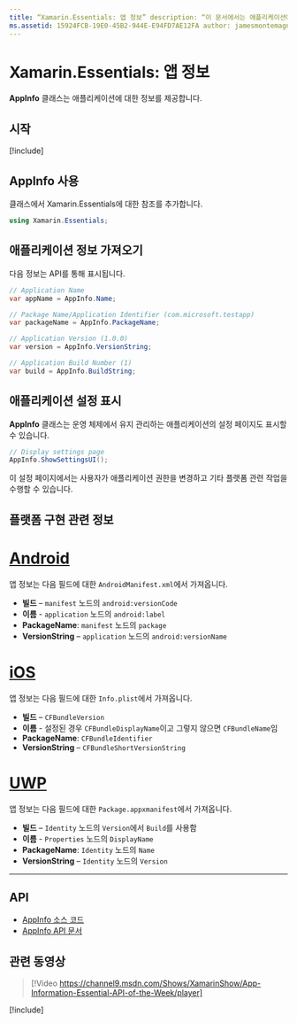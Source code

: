 ```yaml
---
title: “Xamarin.Essentials: 앱 정보” description: “이 문서에서는 애플리케이션에 대한 정보를 제공하는Xamarin.Essentials의 AppInfo 클래스를 설명합니다. 예를 들어 앱 이름과 버전을 표시합니다.”
ms.assetid: 15924FCB-19E0-45B2-944E-E94FD7AE12FA author: jamesmontemagno ms.author: jamont ms.date: 01/29/2019 ms.custom: video no-loc: [Xamarin.Forms, Xamarin.Essentials]
---
```


# <a name="xamarinessentials-app-information"></a>Xamarin.Essentials: 앱 정보

**AppInfo** 클래스는 애플리케이션에 대한 정보를 제공합니다.

## <a name="get-started"></a>시작

[!include[](~/essentials/includes/get-started.md)]

## <a name="using-appinfo"></a>AppInfo 사용

클래스에서 Xamarin.Essentials에 대한 참조를 추가합니다.

```csharp
using Xamarin.Essentials;
```

## <a name="obtaining-application-information"></a>애플리케이션 정보 가져오기

다음 정보는 API를 통해 표시됩니다.

```csharp
// Application Name
var appName = AppInfo.Name;

// Package Name/Application Identifier (com.microsoft.testapp)
var packageName = AppInfo.PackageName;

// Application Version (1.0.0)
var version = AppInfo.VersionString;

// Application Build Number (1)
var build = AppInfo.BuildString;
```

## <a name="displaying-application-settings"></a>애플리케이션 설정 표시

**AppInfo** 클래스는 운영 체제에서 유지 관리하는 애플리케이션의 설정 페이지도 표시할 수 있습니다.

```csharp
// Display settings page
AppInfo.ShowSettingsUI();
```

이 설정 페이지에서는 사용자가 애플리케이션 권한을 변경하고 기타 플랫폼 관련 작업을 수행할 수 있습니다.

## <a name="platform-implementation-specifics"></a>플랫폼 구현 관련 정보

# <a name="android"></a>[Android](#tab/android)

앱 정보는 다음 필드에 대한 `AndroidManifest.xml`에서 가져옵니다.

- **빌드** – `manifest` 노드의 `android:versionCode`
- **이름** - `application` 노드의 `android:label`
- **PackageName**: `manifest` 노드의 `package`
- **VersionString** – `application` 노드의 `android:versionName`

# <a name="ios"></a>[iOS](#tab/ios)

앱 정보는 다음 필드에 대한 `Info.plist`에서 가져옵니다.

- **빌드** – `CFBundleVersion`
- **이름** -  설정된 경우 `CFBundleDisplayName`이고 그렇지 않으면 `CFBundleName`임
- **PackageName**: `CFBundleIdentifier`
- **VersionString** – `CFBundleShortVersionString`

# <a name="uwp"></a>[UWP](#tab/uwp)

앱 정보는 다음 필드에 대한 `Package.appxmanifest`에서 가져옵니다.

- **빌드** – `Identity` 노드의 `Version`에서 `Build`를 사용함
- **이름** - `Properties` 노드의 `DisplayName`
- **PackageName**: `Identity` 노드의 `Name`
- **VersionString** – `Identity` 노드의 `Version`

--------------

## <a name="api"></a>API

- [AppInfo 소스 코드](https://github.com/xamarin/Essentials/tree/master/Xamarin.Essentials/AppInfo)
- [AppInfo API 문서](xref:Xamarin.Essentials.AppInfo)

## <a name="related-video"></a>관련 동영상

> [!Video https://channel9.msdn.com/Shows/XamarinShow/App-Information-Essential-API-of-the-Week/player]

[!include[](~/essentials/includes/xamarin-show-essentials.md)]
